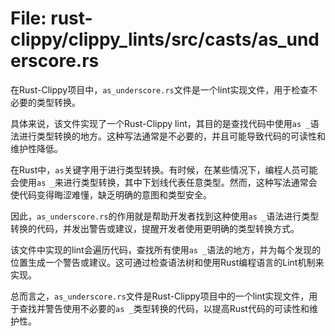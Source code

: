 # File: rust-clippy/clippy_lints/src/casts/as_underscore.rs

在Rust-Clippy项目中，`as_underscore.rs`文件是一个lint实现文件，用于检查不必要的类型转换。

具体来说，该文件实现了一个Rust-Clippy lint，其目的是查找代码中使用`as _`语法进行类型转换的地方。这种写法通常是不必要的，并且可能导致代码的可读性和维护性降低。

在Rust中，`as`关键字用于进行类型转换。有时候，在某些情况下，编程人员可能会使用`as _`来进行类型转换，其中下划线代表任意类型。然而，这种写法通常会使代码变得晦涩难懂，缺乏明确的意图和类型安全。

因此，`as_underscore.rs`的作用就是帮助开发者找到这种使用`as _`语法进行类型转换的代码，并发出警告或建议，提醒开发者使用更明确的类型转换方式。

该文件中实现的lint会遍历代码，查找所有使用`as _`语法的地方，并为每个发现的位置生成一个警告或建议。这可通过检查语法树和使用Rust编程语言的Lint机制来实现。

总而言之，`as_underscore.rs`文件是Rust-Clippy项目中的一个lint实现文件，用于查找并警告使用不必要的`as _`类型转换的代码，以提高Rust代码的可读性和维护性。

